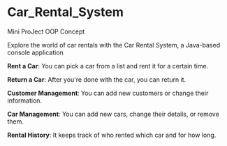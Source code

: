 # Car_Rental_System

Mini ProJect OOP Concept

Explore the world of car rentals with the Car Rental System, a Java-based console application

**Rent a Car**: You can pick a car from a list and rent it for a certain time.

**Return a Car**: After you're done with the car, you can return it.

**Customer Management**: You can add new customers or change their information.

**Car Management**: You can add new cars, change their details, or remove them.

**Rental History**: It keeps track of who rented which car and for how long.

